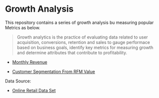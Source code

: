 # Growth Analysis

This repository contains a series of growth analysis bu measuring popular Metrics as below.

> Growth analytics is the practice of evaluating data related to user acquisition, conversions, retention and sales to gauge performace based on business goals, identify key metrics for measuring growth and determine attributes that contribute to profitability.

- [Monthly Revenue](https://github.com/dylan-kuo/Growth_Analysis/blob/master/Monthly_Revenue.ipynb)

- [Customer Segmentation From RFM Value](https://github.com/dylan-kuo/Growth_Analysis/blob/master/Customer_Segmentation_From_RFM_Value.ipynb)


Data Source:
- [Online Retail Data Set](https://archive.ics.uci.edu/ml/datasets/online+retail)
